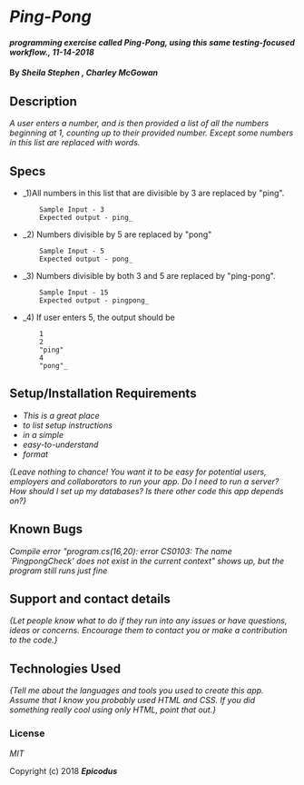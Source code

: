 # _Ping-Pong_

#### _programming exercise called Ping-Pong, using this same testing-focused workflow., 11-14-2018_

#### By _**Sheila Stephen , Charley McGowan**_

## Description

_A user enters a number, and is then provided a list of all the numbers beginning at 1, counting up to their provided number. Except some numbers in this list are replaced with words._

## Specs

* _1)All numbers in this list that are divisible by 3 are replaced by "ping".

          Sample Input - 3
          Expected output - ping_
* _2) Numbers divisible by 5 are replaced by "pong"

          Sample Input - 5
          Expected output - pong_
* _3) Numbers divisible by both 3 and 5 are replaced by "ping-pong".

          Sample Input - 15
          Expected output - pingpong_

* _4) If user enters 5, the output should be

          1
          2
          "ping"
          4
          "pong"_
## Setup/Installation Requirements

* _This is a great place_
* _to list setup instructions_
* _in a simple_
* _easy-to-understand_
* _format_

_{Leave nothing to chance! You want it to be easy for potential users, employers and collaborators to run your app. Do I need to run a server? How should I set up my databases? Is there other code this app depends on?}_

## Known Bugs

_Compile error "program.cs(16,20): error CS0103: The name `PingpongCheck' does not exist in the current context" shows up, but the program still runs just fine_

## Support and contact details

_{Let people know what to do if they run into any issues or have questions, ideas or concerns.  Encourage them to contact you or make a contribution to the code.}_

## Technologies Used

_{Tell me about the languages and tools you used to create this app. Assume that I know you probably used HTML and CSS. If you did something really cool using only HTML, point that out.}_

### License

*MIT*

Copyright (c) 2018 **_Epicodus_**
